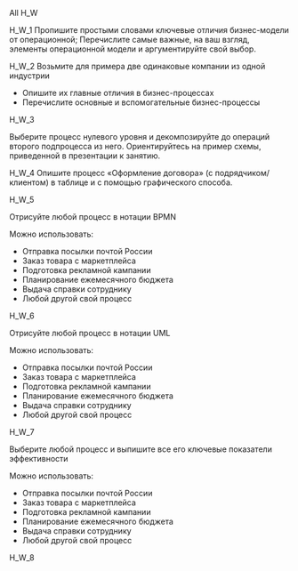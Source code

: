 All H_W


H_W_1
Пропишите простыми словами ключевые отличия бизнес-модели от операционной;
Перечислите самые важные, на ваш взгляд, элементы операционной модели и аргументируйте свой выбор.

H_W_2
Возьмите для примера две одинаковые компании из одной индустрии
- Опишите их главные отличия в бизнес-процессах
- Перечислите основные и вспомогательные бизнес-процессы

H_W_3

Выберите процесс нулевого уровня и декомпозируйте до операций второго подпроцесса из него.
Ориентируйтесь на пример схемы, приведенной в презентации к занятию.

H_W_4
Опишите процесс «Оформление договора» (с подрядчиком/клиентом) в таблице и с помощью графического способа.

H_W_5

Отрисуйте любой процесс в нотации BPMN

Можно использовать:
- Отправка посылки почтой России
- Заказ товара с маркетплейса
- Подготовка рекламной кампании
- Планирование ежемесячного бюджета
- Выдача справки сотруднику
- Любой другой свой процесс

H_W_6

  Отрисуйте любой процесс в нотации UML

Можно использовать:
- Отправка посылки почтой России
- Заказ товара с маркетплейса
- Подготовка рекламной кампании
- Планирование ежемесячного бюджета
- Выдача справки сотруднику
- Любой другой свой процесс

H_W_7

  Выберите любой процесс и выпишите все его ключевые показатели эффективности

Можно использовать:
- Отправка посылки почтой России
- Заказ товара с маркетплейса
- Подготовка рекламной кампании
- Планирование ежемесячного бюджета
- Выдача справки сотруднику
- Любой другой свой процесс

H_W_8

